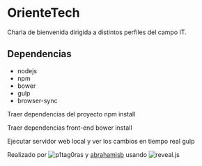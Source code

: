 # OrienteTech
Charla de bienvenida dirigida a distintos perfiles del campo IT.

## Dependencias
* nodejs
* npm
* bower
* gulp
* browser-sync

Traer dependencias del proyecto
	npm install

Traer dependencias front-end
	bower install

Ejecutar servidor web local y ver los cambios en tiempo real
	gulp

Realizado por ![p1tag0ras](http://github.com/p1tag0ras) y [abrahamjsb](http://github.com/abrahamjsb) usando ![reveal.js](https://github.com/hakimel/reveal.js/)